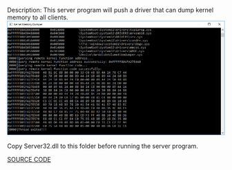 Description: This server program will push a driver that can dump kernel memory to all clients.
![image](https://github.com/AxtMueller/Windows-Batch-Deployment/blob/master/binaries/user-defined-server-program/dump-kernel-memory/demo.png)  

Copy Server32.dll to this folder before running the server program.

[SOURCE CODE](https://github.com/AxtMueller/Windows-Batch-Deployment/tree/master/source/udsp-memory-dumper)
